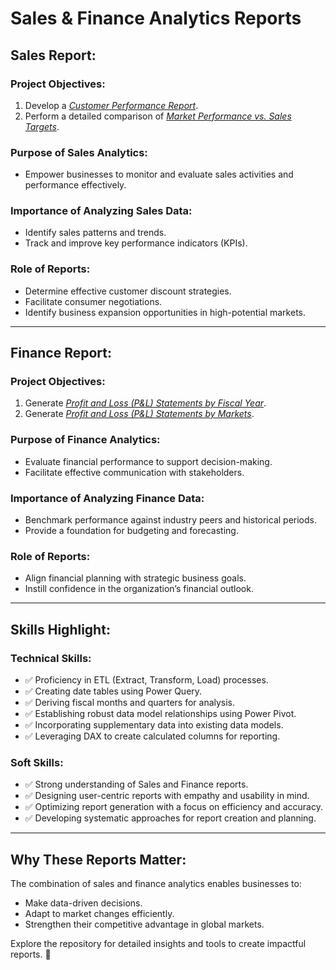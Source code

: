 # Sales & Finance Analytics Reports

## Sales Report:

### **Project Objectives:**
1. Develop a [_Customer Performance Report_](https://github.com/kajamohinuddin/excel-sales-analytics/blob/main/reports/Customer%20Performance%20Report.pdf).
2. Perform a detailed comparison of [_Market Performance vs. Sales Targets_](https://github.com/kajamohinuddin/excel-sales-analytics/blob/main/reports/Market%20Performance%20vs%20Target%20Report.pdf).

### **Purpose of Sales Analytics:**
- Empower businesses to monitor and evaluate sales activities and performance effectively.

### **Importance of Analyzing Sales Data:**
- Identify sales patterns and trends.
- Track and improve key performance indicators (KPIs).

### **Role of Reports:**
- Determine effective customer discount strategies.
- Facilitate consumer negotiations.
- Identify business expansion opportunities in high-potential markets.

---

## Finance Report:

### **Project Objectives:**
1. Generate [_Profit and Loss (P&L) Statements by Fiscal Year_](https://github.com/kajamohinuddin/excel-sales-analytics/blob/main/reports/P%26L%20Statement%20by%20Fiscal%20Year.pdf).
2. Generate [_Profit and Loss (P&L) Statements by Markets_](https://github.com/kajamohinuddin/excel-sales-analytics/blob/main/reports/P%26L%20Statement%20by%20Markets.pdf).

### **Purpose of Finance Analytics:**
- Evaluate financial performance to support decision-making.
- Facilitate effective communication with stakeholders.

### **Importance of Analyzing Finance Data:**
- Benchmark performance against industry peers and historical periods.
- Provide a foundation for budgeting and forecasting.

### **Role of Reports:**
- Align financial planning with strategic business goals.
- Instill confidence in the organization’s financial outlook.

---

## Skills Highlight:

### **Technical Skills:**
- ✅ Proficiency in ETL (Extract, Transform, Load) processes.
- ✅ Creating date tables using Power Query.
- ✅ Deriving fiscal months and quarters for analysis.
- ✅ Establishing robust data model relationships using Power Pivot.
- ✅ Incorporating supplementary data into existing data models.
- ✅ Leveraging DAX to create calculated columns for reporting.

### **Soft Skills:**
- ✅ Strong understanding of Sales and Finance reports.
- ✅ Designing user-centric reports with empathy and usability in mind.
- ✅ Optimizing report generation with a focus on efficiency and accuracy.
- ✅ Developing systematic approaches for report creation and planning.

---

## Why These Reports Matter:
The combination of sales and finance analytics enables businesses to:
- Make data-driven decisions.
- Adapt to market changes efficiently.
- Strengthen their competitive advantage in global markets.

Explore the repository for detailed insights and tools to create impactful reports. 🚀
